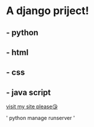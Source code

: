 # **A django priject!**

## - python
## - html
## - css
## - java script

[visit my site please😘](hamidpromax.ir)

' python manage runserver '
